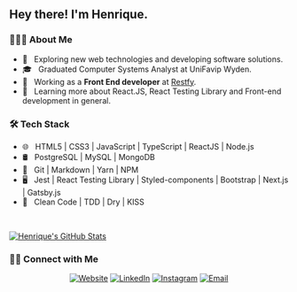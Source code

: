 <h2> Hey there! I'm Henrique.</h2>

<h3> 👨🏻‍💻 About Me </h3>

- 🤔 &nbsp; Exploring new web technologies and developing software solutions.
- 🎓 &nbsp; Graduated Computer Systems Analyst at UniFavip Wyden.
- 💼 &nbsp; Working as a **Front End developer** at [Restfy](https://github.com/restfy).
- 🌱 &nbsp; Learning more about React.JS, React Testing Library and Front-end development in general.

<h3>🛠 Tech Stack</h3>

- 🌐 &nbsp; HTML5 | CSS3 | JavaScript | TypeScript | ReactJS | Node.js
- 🛢 &nbsp; PostgreSQL | MySQL | MongoDB
- 🔧 &nbsp; Git | Markdown | Yarn | NPM
- 🖥 &nbsp; Jest | React Testing Library | Styled-components | Bootstrap | Next.js | Gatsby.js
- :closed_book: &nbsp; Clean Code | TDD | Dry | KISS

<br/>

[![Henrique's GitHub Stats](https://github-readme-stats.vercel.app/api?username=henriquepb22&show_icons=true)](https://github.com/henriquepb22)

<h3> 🤝🏻 Connect with Me </h3>

<p align="center">
<a href="https://henriquepb.me/"><img alt="Website" src="https://img.shields.io/badge/Website-henriquepb.me-blue?style=flat-square&logo=google-chrome"></a>
<a href="https://www.linkedin.com/in/henrique-pereira-a89b3212b/"><img alt="LinkedIn" src="https://img.shields.io/badge/LinkedIn-henrique&#8209;pereira&#8209;a89b3212b-blue?style=flat-square&logo=linkedin"></a>
<a href="https://www.instagram.com/henrique.pbarros/"><img alt="Instagram" src="https://img.shields.io/badge/Instagram-henrique.pbarros-blue?style=flat-square&logo=instagram"></a>
<a href="mailto:henriquepbdev@gmail.com"><img alt="Email" src="https://img.shields.io/badge/Email-henriquepbdev@gmail.com-blue?style=flat-square&logo=gmail"></a>
</p>
